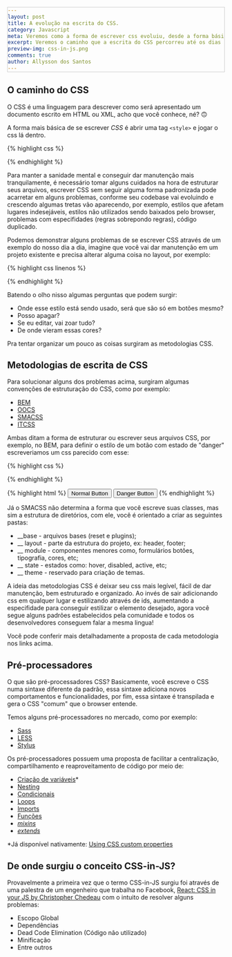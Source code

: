```yaml
---
layout: post
title: A evolução na escrita do CSS.
category: Javascript
meta: Veremos como a forma de escrever css evoluiu, desde a forma básica, metodologias css, pré-processadores até CSS-in-JS .
excerpt: Veremos o caminho que a escrita do CSS percorreu até os dias de hoje, metodologias de escrita, css-in-js, pré-processadores, etc.
preview-img: css-in-js.png
comments: true
author: Allysson dos Santos
---
```


## O caminho do CSS

O CSS é uma linguagem para descrever como será apresentado um documento escrito em HTML ou XML, acho que você conhece, né? 🙃

A forma mais básica de se escrever _CSS_ é abrir uma tag `<style>` e jogar o css lá dentro.

{% highlight css %}

<style>
div {
  border: 1px solid #ccc;
}

div p {
  text-indent: 1ch;
}
</style>

{% endhighlight %}

Para manter a sanidade mental e conseguir dar manutenção mais tranquilamente, é necessário tomar alguns cuidados na hora de estruturar seus arquivos, escrever CSS sem seguir alguma forma padronizada pode acarretar em alguns problemas, conforme seu codebase vai evoluindo e crescendo algumas tretas vão aparecendo, por exemplo, estilos que afetam lugares indesejáveis, estilos não utilizados sendo baixados pelo browser, problemas com especifidades (regras sobrepondo regras), código duplicado.

Podemos demonstrar alguns problemas de se escrever CSS através de um exemplo do nosso dia a dia, imagine que você vai dar manutenção em um projeto existente e precisa alterar alguma coisa no layout, por exemplo:

{% highlight css linenos %}

<style>
  .btn {
    display: inline-block;
    font-weight: 400;
    text-align: center;
    white-space: nowrap;
    vertical-align: middle;
    -webkit-user-select: none;
    -moz-user-select: none;
    -ms-user-select: none;
    user-select: none;
    border: 1px solid transparent;
    padding: .375rem .75rem;
    font-size: 1rem;
    line-height: 1.5;
    border-radius: .25rem;
    transition: color .15s ease-in-out,
      background-color .15s ease-in-out,
      border-color .15s ease-in-out,
      box-shadow .15s ease-in-out;
  }

  .btn.btn-primary {
    color: #fff;
    background-color: #0062cc;
    border-color: #005cbf;
  }

  .btn-primary:hover,
  .btn-primary.active {
    color: #fff;
    background-color: #0069d9;
    border-color: #0062cc;
  }
</style>

{% endhighlight %}

Batendo o olho nisso algumas perguntas que podem surgir:

- Onde esse estilo está sendo usado, será que são só em botões mesmo?
- Posso apagar?
- Se eu editar, vai zoar tudo?
- De onde vieram essas cores?

Pra tentar organizar um pouco as coisas surgiram as metodologias CSS.

## Metodologias de escrita de CSS

Para solucionar alguns dos problemas acima, surgiram algumas convenções de estruturação do CSS, como por exemplo:

- [BEM](http://getbem.com/introduction/ 'Metodologia BEM')
- [OOCS](http://oocss.org/ 'Metodologia OOCS')
- [SMACSS](http://smacss.com/ 'Metodologia SMACSS')
- [ITCSS](https://itcss.io/ 'Metodologia ITCSS')

Ambas ditam a forma de estruturar ou escrever seus arquivos CSS, por exemplo, no BEM, para definir o estilo de um botão com estado de "danger" escreveriamos um css parecido com esse:

{% highlight css %}

<style>
  .button { /* ... */ }
  .button--state-danger { /* ... */ }
</style>

{% endhighlight %}

{% highlight html %}
<button class="button">Normal Button</button>
<button class="button button--state-danger">Danger Button</button>
{% endhighlight %}

Já o SMACSS não determina a forma que você escreve suas classes, mas sim a estrutura de diretórios, com ele, você é orientado a criar as seguintes pastas:

- \_\_base - arquivos bases (reset e plugins);
- \_\_ layout - parte da estrutura do projeto, ex: header, footer;
- \_\_ module - componentes menores como, formulários botões, tipografia, cores, etc;
- \_\_ state - estados como: hover, disabled, active, etc;
- \_\_ theme - reservado para criação de temas.

A ideia das metodologias CSS é deixar seu css mais legível, fácil de dar manutenção, bem estruturado e organizado. Ao invés de sair adicionando css em qualquer lugar e estilizando através de ids, aumentando a especifidade para conseguir estilizar o elemento desejado, agora você segue alguns padrões estabelecidos pela comunidade e todos os desenvolvedores conseguem falar a mesma lingua!

Você pode conferir mais detalhadamente a proposta de cada metodologia nos links acima.

## Pré-processadores

O que são pré-processadores CSS? Basicamente, você escreve o CSS numa sintaxe diferente da padrão, essa sintaxe adiciona novos comportamentos e funcionalidades, por fim, essa sintaxe é transpilada e gera o CSS "comum" que o browser entende.

Temos alguns pré-processadores no mercado, como por exemplo:

- [Sass](https://sass-lang.com/ 'Sass')
- [LESS](http://lesscss.org/ 'LESS')
- [Stylus](http://stylus-lang.com/ 'Stylus')

Os pré-processadores possuem uma proposta de facilitar a centralização, compartilhamento e reaproveitamento de código por meio de:

- [Criação de variáveis](https://sass-lang.com/documentation/variables 'Criação de variáveis')\*
- [Nesting](https://sass-lang.com/documentation/style-rules#nesting 'Nesting')
- [Condicionais](https://sass-lang.com/documentation/at-rules/control 'Condicionais')
- [Loops](https://sass-lang.com/documentation/at-rules/control/for 'Loops')
- [Imports](https://sass-lang.com/documentation/at-rules/import 'Imports')
- [Funções](https://sass-lang.com/documentation/at-rules/function 'Funções')
- [_mixins_](https://sass-lang.com/documentation/at-rules/mixin 'mixins')
- [_extends_](https://sass-lang.com/documentation/at-rules/extend 'extends')

\*Já disponível nativamente: [Using CSS custom properties](https://developer.mozilla.org/en-US/docs/Web/CSS/Using_CSS_custom_properties 'Using CSS custom properties')

## De onde surgiu o conceito CSS-in-JS?

Provavelmente a primeira vez que o termo CSS-in-JS surgiu foi através de uma palestra de um engenheiro que trabalha no Facebook, [React: CSS in your JS by Christopher Chedeau](https://vimeo.com/116209150 'React: CSS in your JS by Christopher Chedeau') com o intuito de resolver alguns problemas:

- Escopo Global
- Dependências
- Dead Code Elimination (Código não utilizado)
- Minificação
- Entre outros
